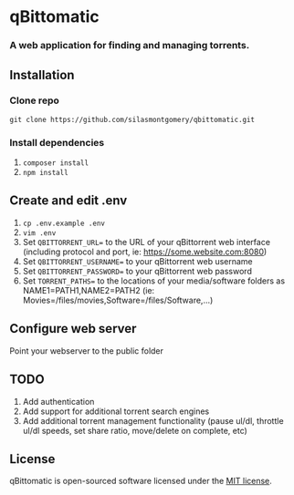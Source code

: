 # qBittomatic
### A web application for finding and managing torrents.

## Installation

### Clone repo
`git clone https://github.com/silasmontgomery/qbittomatic.git`

### Install dependencies
1. `composer install`
2. `npm install`

## Create and edit .env
1. `cp .env.example .env`
2. `vim .env`
3. Set `QBITTORRENT_URL=` to the URL of your qBittorrent web interface (including protocol and port, ie: https://some.website.com:8080)
4. Set `QBITTORRENT_USERNAME=` to your qBittorrent web username
5. Set `QBITTORRENT_PASSWORD=` to your qBittorrent web password
6. Set `TORRENT_PATHS=` to the locations of your media/software folders as NAME1=PATH1,NAME2=PATH2 (ie: Movies=/files/movies,Software=/files/Software,...)

## Configure web server
Point your webserver to the public folder

## TODO
1. Add authentication
2. Add support for additional torrent search engines
3. Add additional torrent management functionality (pause ul/dl, throttle ul/dl speeds, set share ratio, move/delete on complete, etc)

## License
qBittomatic is open-sourced software licensed under the [MIT license](https://opensource.org/licenses/MIT).
